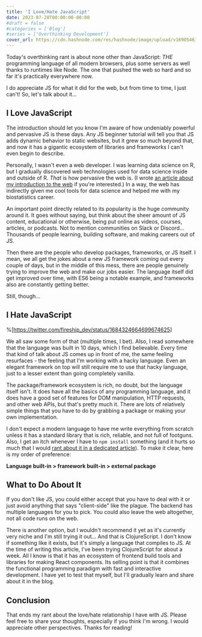 ```yaml
---
title: 'I Love/Hate JavaScript'
date: 2023-07-28T00:00:00-00:00
#draft = false
#categories = ['Blog']
#series = ['Overthinking Development']
cover_url: https://cdn.hashnode.com/res/hashnode/image/upload/v1690546152695/cfb3a1f2-c1eb-472b-b246-ee7d89dc5d24.avif?w=1600&h=840&fit=crop&crop=entropy&auto=compress,format&format=webp
---
```


Today's overthinking rant is about none other than JavaScript: *THE* programming language of all modern browsers, plus some servers as well thanks to runtimes like Node. The one that pushed the web so hard and so far it's practically everywhere now.

I do appreciate JS for what it did for the web, but from time to time, I just can't! So, let's talk about it...

## I Love JavaScript

The introduction should let you know I'm aware of how undeniably powerful and pervasive JS is these days. Any JS beginner tutorial will tell you that JS adds dynamic behavior to static websites, but it grew so much beyond that, and now it has a gigantic ecosystem of libraries and frameworks I can't even begin to describe.

Personally, I wasn't even a web developer. I was learning data science on R, but I gradually discovered web technologies used for data science inside and outside of R. *That* is how pervasive the web is. (I wrote [an article about my introduction to the web](/posts/what-got-me-here) if you're interested.) In a way, the web has indirectly given me cool tools for data science and helped me with my biostatistics career.

An important point directly related to its popularity is the huge community around it. It goes without saying, but think about the sheer amount of JS content, educational or otherwise, being put online as videos, courses, articles, or podcasts. Not to mention communities on Slack or Discord... Thousands of people learning, building software, and making careers out of JS.

Then there are the people who develop packages, frameworks, or JS itself. I mean, we all get the jokes about a new JS framework coming out every couple of days, but in the middle of this mess, there are people genuinely trying to improve the web and make our jobs easier. The language itself did get improved over time, with ES6 being a notable example, and frameworks also are constantly getting better.

Still, though...

## I Hate JavaScript

%[https://twitter.com/fireship_dev/status/1684324664699674625] 

We all saw some form of that (multiple times, I bet). Also, I read somewhere that the language was built in 10 days, which I find believable. Every time that kind of talk about JS comes up in front of me, the same feeling resurfaces - the feeling that I'm working with a hacky language. Even an elegant framework on top will still require me to use that hacky language, just to a lesser extent than going completely vanilla.

The package/framework ecosystem is rich, no doubt, but the language itself isn't. It does have all the basics of any programming language, and it does have a good set of features for DOM manipulation, HTTP requests, and other web APIs, but that's pretty much it. There are lots of relatively simple things that you have to do by grabbing a package or making your own implementation.

I don't expect a modern language to have me write everything from scratch unless it has a standard library that is rich, reliable, and not full of footguns. Also, I get an itch whenever I have to `npm install` something (and it hurts so much that I would [rant about it in a dedicated article](/posts/dependencyphobia)). To make it clear, here is my order of preference:

**Language built-in &gt; framework built-in &gt; external package**

## What to Do About It

If you don't like JS, you could either accept that you have to deal with it or just avoid anything that says "client-side" like the plague. The backend has multiple languages for you to pick. You could also leave the web altogether, not all code runs on the web.

There is another option, but I wouldn't recommend it yet as it's currently very niche and I'm still trying it out... And that is ClojureScript. I don't know if something like it exists, but it's simply a language that compiles to JS. At the time of writing this article, I've been trying ClojureScript for about a week. All I know is that it has an ecosystem of frontend build tools and libraries for making React components. Its selling point is that it combines the functional programming paradigm with fast and interactive development. I have yet to test that myself, but I'll gradually learn and share about it in the blog.

## Conclusion

That ends my rant about the love/hate relationship I have with JS. Please feel free to share your thoughts, especially if you think I'm wrong. I would appreciate other perspectives. Thanks for reading!
